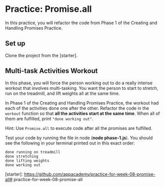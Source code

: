 # Practice: Promise.all

In this practice, you will refactor the code from Phase 1 of the Creating and
Handling Promises Practice.

## Set up

Clone the project from the [starter].

## Multi-task Activities Workout

In this phase, you will force the person working out to do a really intense
workout that involves multi-tasking. You want the person to start to stretch,
run on the treadmill, and lift weights all at the same time.

In Phase 1 of the Creating and Handling Promises Practice, the workout had each
of the activities done one after the other. Refactor the code in the `workout`
function so that **all the activities start at the same time**. When all of them
are fulfilled, print `"done working out"`.

Hint: Use `Promise.all` to execute code after all the promises are fulfilled.

Test your code by running the file in node (**node phase-1.js**). You should see
the following in your terminal printed out in this exact order:

```plaintext
done running on treadmill
done stretching
done lifting weights
done working out
```

[starter]: https://github.com/appacademy/practice-for-week-08-promise-all# practice-for-week-08-promise-all
